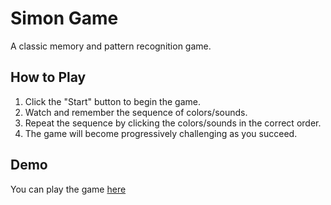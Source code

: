 
# Simon Game

A classic memory and pattern recognition game.

## How to Play

1. Click the "Start" button to begin the game.
2. Watch and remember the sequence of colors/sounds.
3. Repeat the sequence by clicking the colors/sounds in the correct order.
4. The game will become progressively challenging as you succeed.

## Demo

You can play the game [here](https://simon-sonic.netlify.app/)


